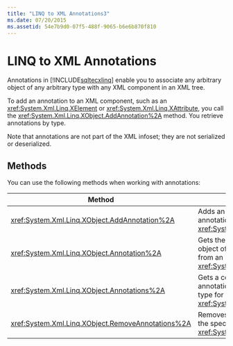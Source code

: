 ```yaml
---
title: "LINQ to XML Annotations3"
ms.date: 07/20/2015
ms.assetid: 54e7b9d0-07f5-488f-9065-b6e6b870f810
---
```

# LINQ to XML Annotations

Annotations in [!INCLUDE[sqltecxlinq](~/includes/sqltecxlinq-md.md)] enable you to associate any arbitrary object of any arbitrary type with any XML component in an XML tree.

To add an annotation to an XML component, such as an <xref:System.Xml.Linq.XElement> or <xref:System.Xml.Linq.XAttribute>, you call the <xref:System.Xml.Linq.XObject.AddAnnotation%2A> method. You retrieve annotations by type.

Note that annotations are not part of the XML infoset; they are not serialized or deserialized.

## Methods

You can use the following methods when working with annotations:

|Method|Description|
|------------|-----------------|
|<xref:System.Xml.Linq.XObject.AddAnnotation%2A>|Adds an object to the annotation list of an <xref:System.Xml.Linq.XObject>.|
|<xref:System.Xml.Linq.XObject.Annotation%2A>|Gets the first annotation object of the specified type from an <xref:System.Xml.Linq.XObject>.|
|<xref:System.Xml.Linq.XObject.Annotations%2A>|Gets a collection of annotations of the specified type for an <xref:System.Xml.Linq.XObject>.|
|<xref:System.Xml.Linq.XObject.RemoveAnnotations%2A>|Removes the annotations of the specified type from an <xref:System.Xml.Linq.XObject>.|
